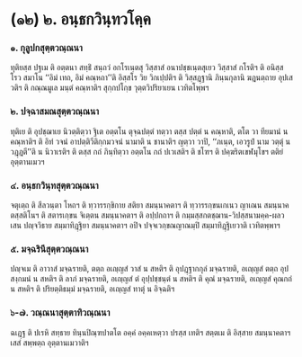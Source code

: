 <h1>(๑๒) ๒. อนฺธกวินฺทวโคฺค</h1>
<h3>๑. กุลูปกสุตฺตวณฺณนา</h3>
<p> ทุติยสฺส  ปฐเม ติ อตฺตนา สทฺธิํ สนฺถวํ อกโรเนฺตสุ วิสฺสาสํ อนาปชฺชเนฺตสุเยว วิสฺสาสํ กโรติฯ ติ  อนิสฺสโรว สมาโน ‘‘อิมํ เทถ, อิมํ คณฺหถา’’ติ อิสฺสโร วิย วิกเปฺปติฯ ติ วิสฺสฎฺฐานิ ภินฺนกุลานิ ฆฎนตฺถาย อุปเสวติฯ ติ กณฺณมูเล มนฺตํ คณฺหาติฯ สุกฺกปโกฺข วุตฺตวิปริยาเยน เวทิตโพฺพฯ</p>


<h3>๒. ปจฺฉาสมณสุตฺตวณฺณนา</h3>
<p> ทุติเย ติ อุปชฺฌาเย นิวตฺติตฺวา ฐิเต อตฺตโน ตุจฺฉปตฺตํ ทตฺวา ตสฺส ปตฺตํ น คณฺหาติ, ตโต วา ทียมานํ น คณฺหาติฯ ติ อิทํ วจนํ อาปตฺติวีติกฺกมวจนํ นามาติ  น ชานาติฯ ญตฺวา วาปิ, ‘‘ภเนฺต, เอวรูปํ นาม วตฺตุํ น วฎฺฎตี’’ติ น นิวาเรติฯ ติ ตสฺส กถํ ภินฺทิตฺวา อตฺตโน กถํ ปเวเสติฯ ติ ชโฑฯ ติ ปคฺฆริตเขฬมุโขฯ ตติยํ อุตฺตานเมวฯ</p>


<h3>๔. อนฺธกวินฺทสุตฺตวณฺณนา</h3>
<p> จตุเตฺถ ติ สีลวนฺตา โหถฯ ติ ทฺวารรกฺขิกาย สติยา สมนฺนาคตาฯ ติ ทฺวารรกฺขนเกเนว ญาเณน สมนฺนาคตสฺสติโนฯ ติ สตารเกฺขน จิเตฺตน สมนฺนาคตาฯ ติ อปฺปกถาฯ ติ กมฺมสฺสกตชฺฌาน-วิปสฺสนามคฺค-ผลวเสน ปญฺจวิธาย สมฺมาทิฎฺฐิยา สมนฺนาคตาฯ อปิจ ปจฺจเวกฺขณญาณมฺปิ สมฺมาทิฎฺฐิเยวาติ เวทิตพฺพาฯ</p>


<h3>๕. มจฺฉรินีสุตฺตวณฺณนา</h3>
<p> ปญฺจเม  ติ อาวาสํ มจฺฉรายติ, ตตฺถ อเญฺญสํ วาสํ น สหติฯ ติ อุปฎฺฐากกุลํ มจฺฉรายติ, อเญฺญสํ ตตฺถ อุปสงฺกมนํ น สหติฯ ติ ลาภํ มจฺฉรายติ, อเญฺญสํ ตํ อุปฺปชฺชนฺตํ น สหติฯ ติ คุณํ มจฺฉรายติ, อเญฺญสํ คุณกถํ น สหติฯ ติ  ปริยตฺติธมฺมํ มจฺฉรายติ, อเญฺญสํ ทาตุํ น อิจฺฉติฯ</p>


<h3>๖-๗. วณฺณนาสุตฺตาทิวณฺณนา</h3>
<p> ฉเฎฺฐ  ติ ปเรหิ สทฺธาย ทินฺนปิณฺฑปาตโต อคฺคํ อคฺคเหตฺวา ปรสฺส เทติฯ สตฺตเม ติ อิสฺสาย สมนฺนาคตาฯ เสสํ สพฺพตฺถ อุตฺตานเมวาติฯ</p>

</p>





